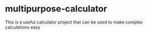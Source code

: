 # multipurpose-calculator
This is a useful calculator project that can be used to make complex calculations easy
